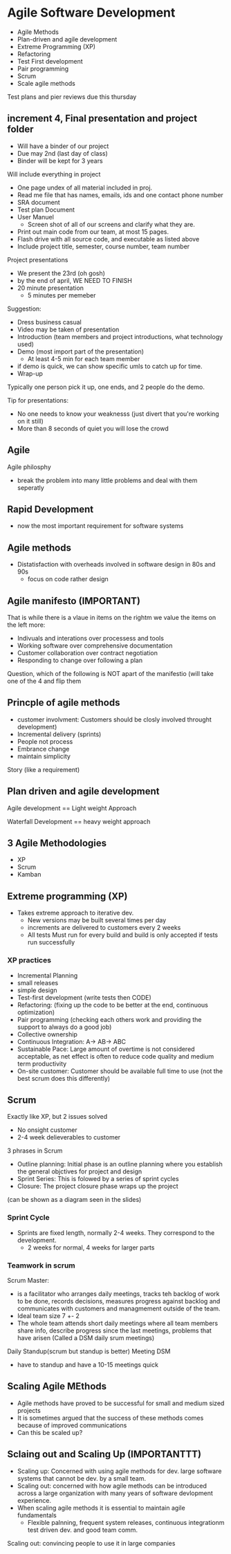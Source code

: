 # Agile Software Development

* Agile Methods
* Plan-driven and agile development
* Extreme Programming (XP)
* Refactoring
* Test First development
* Pair programming
* Scrum
* Scale agile methods

Test plans and pier reviews due this thursday

## increment 4, Final presentation and project folder
* Will have a binder of our project
* Due may 2nd (last day of class)
* Binder will be kept for 3 years

Will include everything in project

* One page undex of all material included in proj.
* Read me file that has names, emails, ids and one contact phone number
* SRA document
* Test plan Document
* User Manuel
  * Screen shot of all of our screens and clarify what they are.
* Print out main code from our team, at most 15 pages.
* Flash drive with all source code, and executable as listed above
* Include project title, semester, course number, team number

Project presentations
* We present the 23rd (oh gosh)
* by the end of april, WE NEED TO FINISH
* 20 minute presentation
  * 5 minutes per memeber

Suggestion:
* Dress business casual
* Video may be taken of presentation
* Introduction (team members and project introductions, what technology used)
* Demo (most import part of the presentation)
  * At least 4-5 min for each team member
* if demo is quick, we can show specific umls to catch up for time.
* Wrap-up 

Typically one person pick it up, one ends, and 2 people do the demo.

Tip for presentations: 
* No one needs to know your weaknesss (just divert that you're working on it still)
* More than 8 seconds of quiet you will lose the crowd

## Agile

Agile philosphy
- break the problem into many little problems and deal with them seperatly

## Rapid Development

- now the most important requirement for software systems

## Agile methods
* Distatisfaction with overheads involved in software design in 80s and 90s
  * focus on code rather design

## Agile manifesto (IMPORTANT)
That is while there is a vlaue in items on the rightm we value the items on the left more:

* Indivuals and interations over processess and tools
* Working software over comprehensive documentation
* Customer collaboration over contract negotiation
* Responding to change over following a plan

Question, which of the following is NOT apart of the manifestio (will take one of the 4 and flip them

## Princple of agile methods
* customer involvment: Customers should be closly involved throught development)
* Incremental delivery (sprints) 
* People not process
* Embrance change
* maintain simplicity

Story (like a requirement)

## Plan driven and agile development

Agile development == Light weight Approach

Waterfall Development == heavy weight approach

## 3 Agile Methodologies
* XP
* Scrum
* Kamban

## Extreme programming (XP)
* Takes extreme approach to iterative dev. 
  * New versions may be built several times per day
  * increments are delivered to customers every 2 weeks
  * All tests Must run  for every build and build is only accepted if tests run successfully

### XP practices
* Incremental Planning
* small releases
* simple design
* Test-first development (write tests then CODE)
* Refactoring: (fixing up the code to be better at the end, continuous optimization)
* Pair programming (checking each others work and providing the support to always do a good job)
* Collective ownership
* Continuous Integration: A-> AB-> ABC
* Sustainable Pace: Large amount of overtime is not considered acceptable, as net effect is often to reduce code quality and medium term productivity
* On-site customer: Customer should be available full time to use (not the best scrum does this differently)


## Scrum 
Exactly like XP, but 2 issues solved
* No onsight customer
* 2-4 week delieverables to customer

3 phrases in Scrum
* Outline planning: Initial phase is an outline planning where you establish the general objctives for project and design
* Sprint Series: This is folowed by a series of sprint cycles
* Closure: The project closure phase wraps up the project

(can be shown as a diagram seen in the slides)

### Sprint Cycle

* Sprints are fixed length, normally 2-4 weeks. They correspond to the development.
  * 2 weeks for normal, 4 weeks for larger parts

### Teamwork in scrum
Scrum Master:
* is a facilitator who arranges daily meetings, tracks teh backlog of work to be done, records decisions, measures progress against backlog and communicates with customers and managmement outside of the team.
* Ideal team size 7 +- 2 
* The whole team attends short daily meetings where all team members share info, describe progress since the last meetings, problems that have arisen (Called a DSM daily srum meetings)

Daily Standup(scrum but standup is better) Meeting DSM
* have to standup and have a 10-15 meetings quick

## Scaling Agile MEthods
* Agile methods have proved to be successful for small and medium sized projects
* It is sometimes argued that the success of these methods comes because of improved communications
* Can this be scaled up?

## Sclaing out and Scaling Up (IMPORTANTTT)

* Scaling up: Concerned with using agile methods for dev. large software systems that cannot be dev. by a small team.
* Scaling out: concerned with how agile methods can be introduced across a large organization with many years of software devlopment experience.
* When scaling agile methods it is essential to maintain agile fundamentals
  * Flexible palnning, frequent system releases, continuous integrationm test driven dev. and good team comm.

Scaling out: convincing people to use it in large companies


